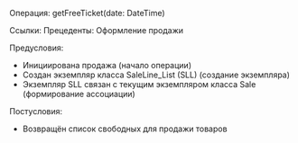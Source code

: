 Операция: getFreeTicket(date: DateTime)

Ссылки: Прецеденты: Оформление продажи 

Предусловия:
-	Инициирована продажа (начало операции)
-	Создан экземпляр класса SaleLine_List (SLL) (создание экземпляра)
-	Экземпляр SLL связан с текущим экземпляром класса Sale (формирование ассоциации)

Постусловия:
-	Возвращён список свободных для продажи товаров
